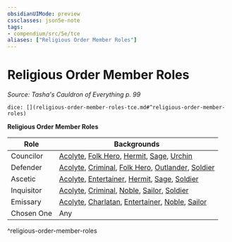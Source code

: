 ```yaml
---
obsidianUIMode: preview
cssclasses: json5e-note
tags:
- compendium/src/5e/tce
aliases: ["Religious Order Member Roles"]
---
```

# Religious Order Member Roles
*Source: Tasha's Cauldron of Everything p. 99* 

`dice: [](religious-order-member-roles-tce.md#^religious-order-member-roles)`

**Religious Order Member Roles**

| Role | Backgrounds |
|------|-------------|
| Councilor | [Acolyte](/3-Mechanics/CLI/backgrounds/acolyte.md), [Folk Hero](/3-Mechanics/CLI/backgrounds/folk-hero.md), [Hermit](/3-Mechanics/CLI/backgrounds/hermit.md), [Sage](/3-Mechanics/CLI/backgrounds/sage.md), [Urchin](/3-Mechanics/CLI/backgrounds/urchin.md) |
| Defender | [Acolyte](/3-Mechanics/CLI/backgrounds/acolyte.md), [Criminal](/3-Mechanics/CLI/backgrounds/criminal.md), [Folk Hero](/3-Mechanics/CLI/backgrounds/folk-hero.md), [Outlander](/3-Mechanics/CLI/backgrounds/outlander.md), [Soldier](/3-Mechanics/CLI/backgrounds/soldier.md) |
| Ascetic | [Acolyte](/3-Mechanics/CLI/backgrounds/acolyte.md), [Entertainer](/3-Mechanics/CLI/backgrounds/entertainer.md), [Hermit](/3-Mechanics/CLI/backgrounds/hermit.md), [Sage](/3-Mechanics/CLI/backgrounds/sage.md), [Soldier](/3-Mechanics/CLI/backgrounds/soldier.md) |
| Inquisitor | [Acolyte](/3-Mechanics/CLI/backgrounds/acolyte.md), [Criminal](/3-Mechanics/CLI/backgrounds/criminal.md), [Noble](/3-Mechanics/CLI/backgrounds/noble.md), [Sailor](/3-Mechanics/CLI/backgrounds/sailor.md), [Soldier](/3-Mechanics/CLI/backgrounds/soldier.md) |
| Emissary | [Acolyte](/3-Mechanics/CLI/backgrounds/acolyte.md), [Charlatan](/3-Mechanics/CLI/backgrounds/charlatan.md), [Entertainer](/3-Mechanics/CLI/backgrounds/entertainer.md), [Noble](/3-Mechanics/CLI/backgrounds/noble.md), [Sailor](/3-Mechanics/CLI/backgrounds/sailor.md) |
| Chosen One | Any |
^religious-order-member-roles